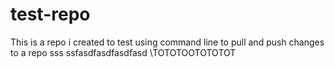 # test-repo
This is a repo i created to test using command line to pull and push changes to a repo
sss
 ssfasdfasdfasdfasd \TOTOTOOTOTOTOT
 